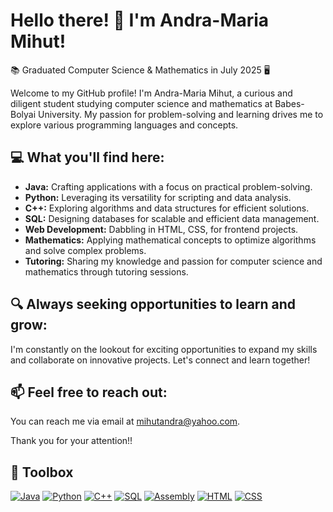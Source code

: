 # Hello there! 👋 I'm Andra-Maria Mihut!

📚 Graduated Computer Science & Mathematics in July 2025 🖥️

Welcome to my GitHub profile! I'm Andra-Maria Mihut, a curious and diligent student studying computer science and mathematics at Babes-Bolyai University. My passion for problem-solving and learning drives me to explore various programming languages and concepts.

## 💻 What you'll find here:

- **Java:** Crafting applications with a focus on practical problem-solving.
- **Python:** Leveraging its versatility for scripting and data analysis.
- **C++:** Exploring algorithms and data structures for efficient solutions.
- **SQL:** Designing databases for scalable and efficient data management.
- **Web Development:** Dabbling in HTML, CSS, for frontend projects.
- **Mathematics:** Applying mathematical concepts to optimize algorithms and solve complex problems.
- **Tutoring:** Sharing my knowledge and passion for computer science and mathematics through tutoring sessions.

## 🔍 Always seeking opportunities to learn and grow:

I'm constantly on the lookout for exciting opportunities to expand my skills and collaborate on innovative projects. Let's connect and learn together!

## 📫 Feel free to reach out:

You can reach me via email at mihutandra@yahoo.com.

Thank you for your attention!!

## 🧰 Toolbox

[![Java](https://img.shields.io/badge/-Java-orange?style=flat-square&logo=java&logoColor=white)]()
[![Python](https://img.shields.io/badge/-Python-blue?style=flat-square&logo=python&logoColor=white)]()
[![C++](https://img.shields.io/badge/-C++-blueviolet?style=flat-square&logo=c%2B%2B&logoColor=white)]()
[![SQL](https://img.shields.io/badge/-SQL-purple?style=flat-square&logo=mysql&logoColor=white)]()
[![Assembly](https://img.shields.io/badge/-Assembly-darkgreen?style=flat-square&logo=assembly&logoColor=white)]()
[![HTML](https://img.shields.io/badge/-HTML-red?style=flat-square&logo=html5&logoColor=white)]()
[![CSS](https://img.shields.io/badge/-CSS-blue?style=flat-square&logo=css3&logoColor=white)]()
